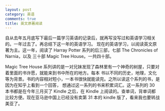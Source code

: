 ```yaml
---
layout: post
category: 英语
comments: true
title: 英文原著阅读
---
```


自从去年五月底写下最后一篇学习英语的记录后，就再写没写过和英语学习相关的。一年过去了。再总结下这一年的英语学习。
现在的英语学习，以阅读英文原著为主。这一年，阅读了 Harray Potter 系列的后三部，七部 The Chronicles of Narnia，以及
三十部 Magic Tree House。一共四十部。

Magic Tree House 系列讲的是一对兄妹发现了森林里有一个神奇的树屋，只要对着里面的书许愿，就能来到书中所在的地方。每本
书以不同的历史，地理，文化等为背景。书的内容相对短小，一本书很快就能读完。之所以读这个系列的书，是因为在知乎上看到一个回答，
想通过这一系列的书来积累词汇。这一系列的 30 本书都是在今年三月买了 Kindle 之后，在 Kindle 上阅读的。查单词，背单词都
比较方便。现在亚马逊中国上已经没有卖第 31 本的 kindle 版了，看来我也要转战美亚了。
